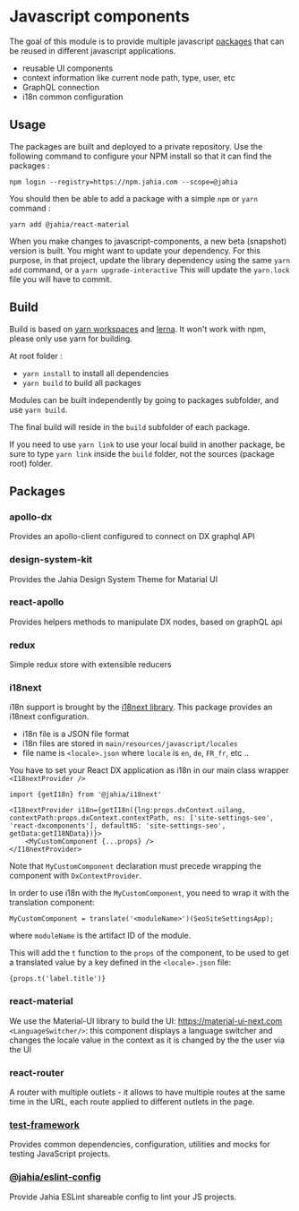 # Javascript components
The goal of this module is to provide multiple javascript [packages](https://github.com/Jahia/javascript-components/tree/master/packages) that can be reused in different javascript applications.

- reusable UI components
- context information like current node path, type, user, etc
- GraphQL connection
- i18n common configuration

## Usage
The packages are built and deployed to a private repository. Use the following command to configure your NPM install so that it 
can find the packages :

```npm login --registry=https://npm.jahia.com --scope=@jahia```

You should then be able to add a package with a simple `npm` or `yarn` command :

```yarn add @jahia/react-material```

When you make changes to javascript-components, a new beta (snapshot) version is built. You might want to update your dependency. 
For this purpose, in that project, update the library dependency using the same `yarn add` command, or a `yarn upgrade-interactive`
This will update the `yarn.lock` file you will have to commit.

## Build
Build is based on [yarn workspaces](https://yarnpkg.com/lang/en/docs/workspaces/) and [lerna](https://github.com/lerna/lerna). 
It won't work with npm, please only use yarn for building.

At root folder : 
- `yarn install` to install all dependencies
- `yarn build` to build all packages

Modules can be built independently by going to packages subfolder, and use `yarn build`. 

The final build will reside in the `build` subfolder of each package.

If you need to use `yarn link` to use your local build in another package, be sure to type `yarn link` inside the 
`build` folder, not the sources (package root) folder.

## Packages

### apollo-dx

Provides an apollo-client configured to connect on DX graphql API

### design-system-kit

Provides the Jahia Design System Theme for Matarial UI

### react-apollo

Provides helpers methods to manipulate DX nodes, based on graphQL api

### redux
Simple redux store with extensible reducers

### i18next
i18n support is brought by the [i18next library](https://www.i18next.com/). This package provides an i18next configuration.

- i18n file is a JSON file format
- i18n files are stored in `main/resources/javascript/locales`
- file name is `<locale>.json` where `locale` is `en`, `de`, `FR_fr`, etc ..

You have to set your React DX application as i18n in our main class wrapper `<I18nextProvider />`

```
import {getI18n} from '@jahia/i18next'

<I18nextProvider i18n={getI18n({lng:props.dxContext.uilang, contextPath:props.dxContext.contextPath, ns: ['site-settings-seo', 'react-dxcomponents'], defaultNS: 'site-settings-seo', getData:getI18NData})}>
    <MyCustomComponent {...props} />
</I18nextProvider>
```

Note that `MyCustomComponent` declaration must precede wrapping the component with `DxContextProvider`.

In order to use i18n with the `MyCustomComponent`, you need to wrap it with the translation component:

```
MyCustomComponent = translate('<moduleName>')(SeoSiteSettingsApp);

```
where `moduleName` is the artifact ID of the module.

This will add the `t` function to the `props` of the component, to be used to get a translated value by a key defined in the `<locale>.json` file:

```{props.t('label.title')}```


### react-material
We use the Material-UI library to build the UI: https://material-ui-next.com
`<LanguageSwitcher/>`: this component displays a language switcher and changes the locale value in the context as it is changed by the the user via the UI

### react-router
A router with multiple outlets - it allows to have multiple routes at the same time in the URL, each route applied to different outlets in the page.

### [test-framework](packages/test-framework)

Provides common dependencies, configuration, utilities and mocks for testing JavaScript projects.
 
### [@jahia/eslint-config](packages/eslint-config)

Provide Jahia ESLint shareable config to lint your JS projects.
